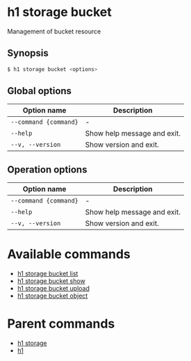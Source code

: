 
# h1 storage bucket

Management of bucket resource

## Synopsis

```bash
$ h1 storage bucket <options>
```

## Global options

| Option name               | Description                 |
| ------------------------- | --------------------------- |
| ```--command {command}``` | -                           |
| ```--help```              | Show help message and exit. |
| ```--v, --version```      | Show version and exit.      |

## Operation options

| Option name               | Description                 |
| ------------------------- | --------------------------- |
| ```--command {command}``` | -                           |
| ```--help```              | Show help message and exit. |
| ```--v, --version```      | Show version and exit.      |

# Available commands

* [h1 storage bucket list](./list/README.md)
* [h1 storage bucket show](./show/README.md)
* [h1 storage bucket upload](./upload/README.md)
* [h1 storage bucket object](./object/README.md)

# Parent commands

* [h1 storage](./../README.md)
* [h1](./../../README.md)
